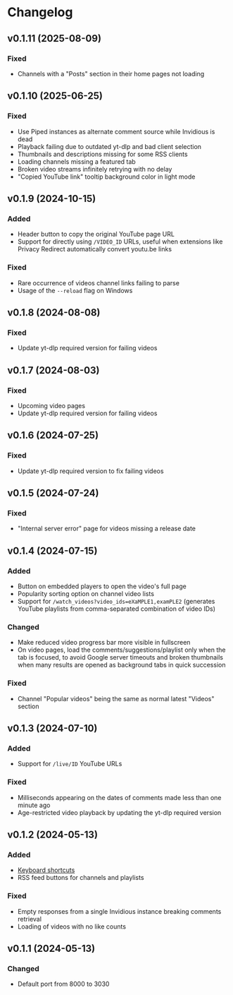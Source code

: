 # Changelog

## v0.1.11 (2025-08-09)

### Fixed

- Channels with a "Posts" section in their home pages not loading


## v0.1.10 (2025-06-25)

### Fixed

- Use Piped instances as alternate comment source while Invidious is dead
- Playback failing due to outdated yt-dlp and bad client selection
- Thumbnails and descriptions missing for some RSS clients
- Loading channels missing a featured tab
- Broken video streams infinitely retrying with no delay
- "Copied YouTube link" tooltip background color in light mode


## v0.1.9 (2024-10-15)

### Added

- Header button to copy the original YouTube page URL
- Support for directly using `/VIDEO_ID` URLs, useful when extensions like
  Privacy Redirect automatically convert youtu.be links

### Fixed

- Rare occurrence of videos channel links failing to parse
- Usage of the `--reload` flag on Windows


## v0.1.8 (2024-08-08)

### Fixed

- Update yt-dlp required version for failing videos


## v0.1.7 (2024-08-03)

### Fixed

- Upcoming video pages
- Update yt-dlp required version for failing videos


## v0.1.6 (2024-07-25)

### Fixed

- Update yt-dlp required version to fix failing videos


## v0.1.5 (2024-07-24)

### Fixed

- "Internal server error" page for videos missing a release date


## v0.1.4 (2024-07-15)

### Added

- Button on embedded players to open the video's full page
- Popularity sorting option on channel video lists
- Support for `/watch_videos?video_ids=eXaMPLE1,examPLE2`
  (generates YouTube playlists from comma-separated combination of video IDs)

### Changed

- Make reduced video progress bar more visible in fullscreen
- On video pages, load the comments/suggestions/playlist only when the tab is
  focused, to avoid Google server timeouts and broken thumbnails when many
  results are opened as background tabs in quick succession

### Fixed

- Channel "Popular videos" being the same as normal latest "Videos" section


## v0.1.3 (2024-07-10)

### Added

- Support for `/live/ID` YouTube URLs

### Fixed

- Milliseconds appearing on the dates of comments made less than one minute ago
- Age-restricted video playback by updating the yt-dlp required version


## v0.1.2 (2024-05-13)

### Added

- [Keyboard shortcuts](./README.md#keyboard-shortcuts)
- RSS feed buttons for channels and playlists

### Fixed

- Empty responses from a single Invidious instance breaking comments retrieval
- Loading of videos with no like counts


## v0.1.1 (2024-05-13)

### Changed

- Default port from 8000 to 3030
